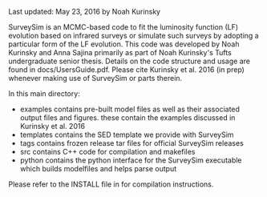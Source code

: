 Last updated: May 23, 2016 by Noah Kurinsky

SurveySim is an MCMC-based code to fit the luminosity function (LF) evolution based on infrared surveys or simulate such surveys by adopting a particular form of the LF evolution. This code was developed by Noah Kurinsky and Anna Sajina primarily as part of Noah Kurinsky's Tufts undergraduate senior thesis. Details on the code structure and usage are found in docs/UsersGuide.pdf. Please cite Kurinsky et al. 2016 (in prep) whenever making use of SurveySim or parts therein. 

In this main directory:
 
* examples      contains pre-built model files as well as their associated output files and figures. these contain the examples discussed in Kurinsky et al. 2016
* templates     contains the SED template we provide with SurveySim
* tags          contains frozen release tar files for official SurveySim releases
* src           contains C++ code for compilation and makefiles
* python        contains the python interface for the SurveySim executable which builds modelfiles and helps parse output

Please refer to the INSTALL file in for compilation instructions.